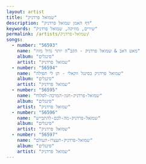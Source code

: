 ```yaml
---
layout: artist
title: "שמואל פרדניק"
description: "דף האמן שמואל פרדניק"
keywords: "שירים, מוזיקה, שמואל פרדניק"
permalink: /artists/שמואל-פרדניק/
songs:
  - number: "56593"
    name: "מאט דאב & שמואל פרדניק - הקב”ה יותר גדול מזה"
    album: "סינגלים"
    artist: "שמואל פרדניק"
  - number: "56594"
    name: "שמואל פרדניק בסינגל ווקאלי - תן לי תפילה"
    album: "סינגלים"
    artist: "שמואל פרדניק"
  - number: "56595"
    name: "שמואל-פרדניק-חנון-המרבה-לסלוח"
    album: "סינגלים"
    artist: "שמואל פרדניק"
  - number: "56596"
    name: "שמואל-פרדניק-מה-לכם-להתבייש"
    album: "סינגלים"
    artist: "שמואל פרדניק"
  - number: "56597"
    name: "שמואל-פרדניק-תעצרו-תעולם"
    album: "סינגלים"
    artist: "שמואל פרדניק"
---
```

